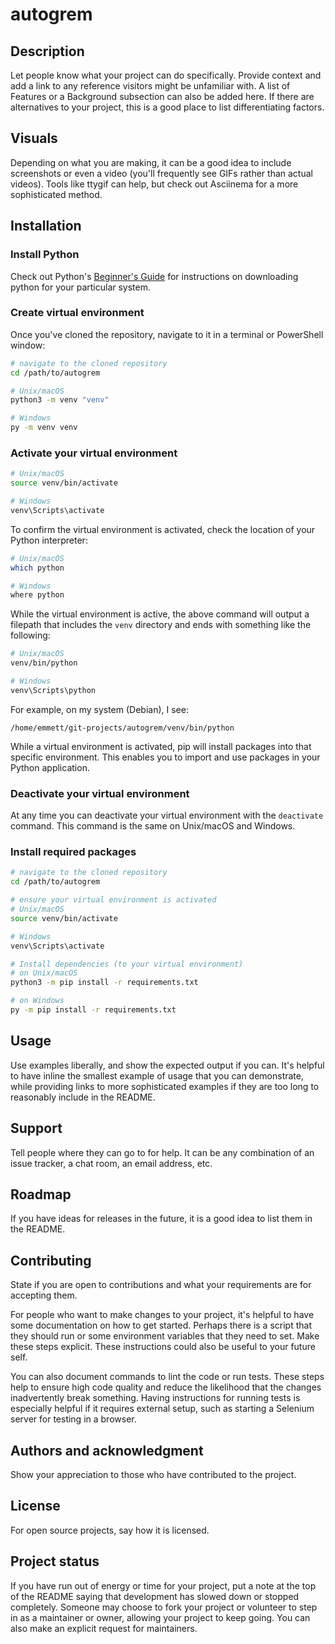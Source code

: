 # autogrem

## Description
Let people know what your project can do specifically. Provide context and add a link to any reference visitors might be unfamiliar with. A list of Features or a Background subsection can also be added here. If there are alternatives to your project, this is a good place to list differentiating factors.

## Visuals
Depending on what you are making, it can be a good idea to include screenshots or even a video (you'll frequently see GIFs rather than actual videos). Tools like ttygif can help, but check out Asciinema for a more sophisticated method.

## Installation
### Install Python
Check out Python's [Beginner's Guide](https://wiki.python.org/moin/BeginnersGuide/Download) for instructions on downloading python for your particular system.

### Create virtual environment
Once you've cloned the repository, navigate to it in a terminal or PowerShell window:
```bash
# navigate to the cloned repository
cd /path/to/autogrem

# Unix/macOS
python3 -m venv "venv"

# Windows
py -m venv venv
```

### Activate your virtual environment
```bash
# Unix/macOS
source venv/bin/activate

# Windows
venv\Scripts\activate
```

To confirm the virtual environment is activated, check the location of your Python interpreter:

```bash
# Unix/macOS
which python

# Windows
where python
```
While the virtual environment is active, the above command will output a filepath that includes the `venv` directory and ends with something like the following:

```bash
# Unix/macOS
venv/bin/python

# Windows
venv\Scripts\python
```

For example, on my system (Debian), I see:
```
/home/emmett/git-projects/autogrem/venv/bin/python
```

While a virtual environment is activated, pip will install packages into that specific environment. This enables you to import and use packages in your Python application.

### Deactivate your virtual environment
At any time you can deactivate your virtual environment with the `deactivate` command. This command is the same on Unix/macOS and Windows.

### Install required packages
```bash
# navigate to the cloned repository
cd /path/to/autogrem

# ensure your virtual environment is activated
# Unix/macOS
source venv/bin/activate

# Windows
venv\Scripts\activate

# Install dependencies (to your virtual environment)
# on Unix/macOS
python3 -m pip install -r requirements.txt

# on Windows
py -m pip install -r requirements.txt
```

## Usage
Use examples liberally, and show the expected output if you can. It's helpful to have inline the smallest example of usage that you can demonstrate, while providing links to more sophisticated examples if they are too long to reasonably include in the README.

## Support
Tell people where they can go to for help. It can be any combination of an issue tracker, a chat room, an email address, etc.

## Roadmap
If you have ideas for releases in the future, it is a good idea to list them in the README.

## Contributing
State if you are open to contributions and what your requirements are for accepting them.

For people who want to make changes to your project, it's helpful to have some documentation on how to get started. Perhaps there is a script that they should run or some environment variables that they need to set. Make these steps explicit. These instructions could also be useful to your future self.

You can also document commands to lint the code or run tests. These steps help to ensure high code quality and reduce the likelihood that the changes inadvertently break something. Having instructions for running tests is especially helpful if it requires external setup, such as starting a Selenium server for testing in a browser.

## Authors and acknowledgment
Show your appreciation to those who have contributed to the project.

## License
For open source projects, say how it is licensed.

## Project status
If you have run out of energy or time for your project, put a note at the top of the README saying that development has slowed down or stopped completely. Someone may choose to fork your project or volunteer to step in as a maintainer or owner, allowing your project to keep going. You can also make an explicit request for maintainers.
